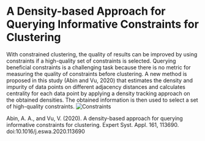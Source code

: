 # A Density-based Approach for Querying Informative Constraints for Clustering
With constrained clustering, the quality of results can be improved by using constraints if a high-quality set of constraints is selected. Querying beneficial constraints is a challenging task because there is no metric for measuring the quality of constraints before clustering. A new method is proposed in this study (Abin and Vu, 2020) that estimates the density and impurity of data points on different adjacency distances and calculates centrality for each data point by applying a density tracking approach on the obtained densities. The obtained information is then used to select a set of high-quality constraints.
![Constraints](https://github.com/aliabin/Informative-Constraints-Selection-for-Clustering/assets/34601110/40d347ff-b474-443d-b735-64ceb4afd7d5)

Abin, A. A., and Vu, V. (2020). A density-based approach for querying informative constraints for clustering. Expert Syst. Appl. 161, 113690. doi:10.1016/j.eswa.2020.113690
